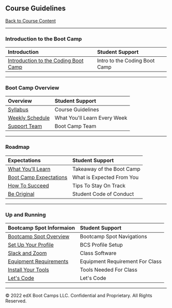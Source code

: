 ## Course Guidelines
[Back to Course Content](../../README.md#coding-boot-camp)

<hr>

### **Introduction to the Boot Camp**

| **Introduction** |**Student Support** |
|:--|:--| 
| [Introduction to the Coding Boot Camp](00/../unit-overview/00-Getting-Started/01-Intro-to-the-Coding-Boot-Camp/Welcome-to-the-Coding-Boot-Camp/Introduction/README.md) | Intro to the Coding Boot Camp |

<hr>

### **Boot Camp Overview**

| **Overview** | **Student Support** |
|:--|:--| 
| [Syllabus](00/../unit-overview/00-Getting-Started/02-Boot-Camp-Overview/Introduction/01-Syllabus/README.md) | Course Guidelines |
| [Weekly Schedule](00/../unit-overview/00-Getting-Started/02-Boot-Camp-Overview/Introduction/02-Your-Weekly-Schedule/README.md) | What You'll Learn Every Week |
| [Support Team](00/../unit-overview/00-Getting-Started/02-Boot-Camp-Overview/Introduction/03-Your-Support-Team/README.md) | Boot Camp Team |

<hr>

### **Roadmap**

| **Expectations** | **Student Support** |
|:--|:--|
| [What You'll Learn](00/../unit-overview/00-Getting-Started/03-Roadmap/Introduction/01-What-You'll-Learn-in-Coding-Bootcamp/README.md) | Takeaway of the Boot Camp |
| [Boot Camp Expectations](00/../unit-overview/00-Getting-Started/03-Roadmap/Introduction/02-Boot-Camp-Expectations-and-Guidelines/README.md) | What is Expected From You |
| [How To Succeed](00/../unit-overview/00-Getting-Started/03-Roadmap/Introduction/03-How-to-Succeed-in-the-Coding-Boot-Camp/README.md) | Tips To Stay On Track |
| [Be Original](00/../unit-overview/00-Getting-Started/03-Roadmap/Introduction/04-Be-Original/README.md) | Student Code of Conduct |

<hr>

### **Up and Running**

| **Bootcamp Spot Informaion** | **Student Support** |
|:--|:--|
| [Bootcamp Spot Overview](00/../unit-overview/00-Getting-Started/04-Up-and-Running/Introduction/01-Bootcamp-Spot-Overview/README.md) | Bootcamp Spot Navigations |
| [Set Up Your Profile](00/../unit-overview/00-Getting-Started/04-Up-and-Running/Introduction/02-Set-Up-Your-Profile/README.md) | BCS Profile Setup |
| [Slack and Zoom](00/../unit-overview/00-Getting-Started/04-Up-and-Running/Introduction/03-Slack-and-Zoom/README.md) | Class Software |
| [Equipment Requirements](00/../unit-overview/00-Getting-Started/04-Up-and-Running/Introduction/04-Equipment-Requirements/README.md) | Equipment Requirement For Class |
| [Install Your Tools](00/../unit-overview/00-Getting-Started/04-Up-and-Running/Introduction/05-Install-Your-Tools/README.md) | Tools Needed For Class |
| [Let's Code](00/../unit-overview/00-Getting-Started/04-Up-and-Running/Introduction/06-Let's-Code/README.md) | Let's Code |

---
© 2022 edX Boot Camps LLC. Confidential and Proprietary. All Rights Reserved.
